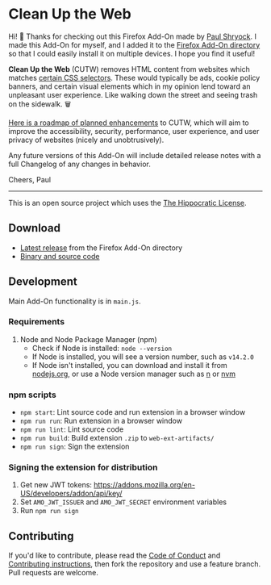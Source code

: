 # Clean Up the Web

Hi! 👋 Thanks for checking out this Firefox Add-On made by [Paul Shryock](https://github.com/paulshryock). I made this Add-On for myself, and I added it to the [Firefox Add-On directory](https://addons.mozilla.org/en-US/android/addon/clean-up-the-web/) so that I could easily install it on multiple devices. I hope you find it useful!

**Clean Up the Web** (CUTW) removes HTML content from websites which matches [certain CSS selectors](https://github.com/paulshryock/Clean-Up-the-Web/issues/8). These would typically be ads, cookie policy banners, and certain visual elements which in my opinion lend toward an unpleasant user experience. Like walking down the street and seeing trash on the sidewalk. 🗑️

[Here is a roadmap of planned enhancements](https://github.com/paulshryock/Clean-Up-the-Web/issues?q=is%3Aopen+is%3Aissue+label%3Aenhancement) to CUTW, which will aim to improve the accessibility, security, performance, user experience, and user privacy of websites (nicely and unobtrusively).

Any future versions of this Add-On will include detailed release notes with a full Changelog of any changes in behavior.

Cheers,
Paul

---

This is an open source project which uses the [The Hippocratic License][license].

## Download

- [Latest release](https://addons.mozilla.org/en-US/android/addon/clean-up-the-web/) from the Firefox Add-On directory
- [Binary and source code](https://github.com/paulshryock/Clean-Up-the-Web/releases/latest)

## Development

Main Add-On functionality is in `main.js`.

### Requirements

1. Node and Node Package Manager (npm)
    - Check if Node is installed: `node --version`
    - If Node is installed, you will see a version number, such as `v14.2.0`
    - If Node isn't installed, you can download and install it from [nodejs.org](https://nodejs.org/en/download/), or use a Node version manager such as [n](https://github.com/tj/n) or [nvm](https://github.com/nvm-sh/nvm)

### npm scripts

- `npm start`: Lint source code and run extension in a browser window
- `npm run run`: Run extension in a browser window
- `npm run lint`: Lint source code
- `npm run build`: Build extension `.zip` to `web-ext-artifacts/`
- `npm run sign`: Sign the extension

### Signing the extension for distribution

1. Get new JWT tokens: https://addons.mozilla.org/en-US/developers/addon/api/key/
2. Set `AMO_JWT_ISSUER` and `AMO_JWT_SECRET` environment variables
3. Run `npm run sign`

## Contributing

If you'd like to contribute, please read the [Code of Conduct][code-of-conduct] and [Contributing instructions][contributing], then fork the repository and use a feature branch. Pull requests are welcome.

[license]: https://firstdonoharm.dev/
[code-of-conduct]: CODE_OF_CONDUCT.md
[contributing]: CONTRIBUTING.md
